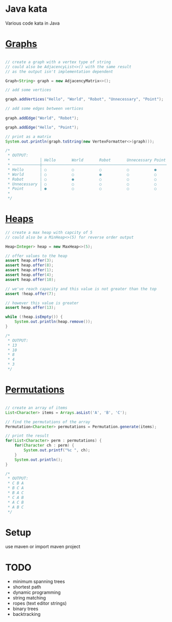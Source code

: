 # Java kata

Various code kata in Java


[Graphs](src/main/java/com/github/ryjen/kata/graph)
======

```Java

// create a graph with a vertex type of string
// could also be AdjacencyList<>() with the same result
// as the output isn't implementation dependent

Graph<String> graph = new AdjacencyMatrix<>();

// add some vertices

graph.addVertices("Hello", "World", "Robot", "Unnecessary", "Point");

// add some edges between vertices
        
graph.addEdge("World", "Robot");

graph.addEdge("Hello", "Point");

// print as a matrix
System.out.println(graph.toString(new VertexFormatter<>(graph)));

/*
 * OUTPUT:
 *             │ Hello       World       Robot       Unnecessary Point       
 * ────────────┼─────────────────────────────────────────────────────────────
 * Hello       │ ○           ○           ○           ○           ●           
 * World       │ ○           ○           ●           ○           ○           
 * Robot       │ ○           ●           ○           ○           ○           
 * Unnecessary │ ○           ○           ○           ○           ○           
 * Point       │ ●           ○           ○           ○           ○           
 *
 */
````

[Heaps](src/main/java/com/github/ryjen/kata/heap)
=====

```Java
// create a max heap with capcity of 5
// could also be a MinHeap<>(5) for reverse order output

Heap<Integer> heap = new MaxHeap<>(5);

// offer values to the heap
assert heap.offer(3);
assert heap.offer(8);
assert heap.offer(1);
assert heap.offer(4);
assert heap.offer(10);

// we've reach capacity and this value is not greater than the top
assert !heap.offer(7);

// however this value is greater
assert heap.offer(13);

while (!heap.isEmpty()) {
	System.out.println(heap.remove());
}

/*
 * OUTPUT:
 * 13
 * 10
 * 8
 * 4
 * 3
 */
```


[Permutations](src/main/java/com/github/ryjen/kata/Permutations.java)
============

```Java

// create an array of items
List<Character> items = Arrays.asList('A', 'B', 'C');

// find the permutations of the array
Permutation<Character> permutations = Permutation.generate(items);

// print the result
for(List<Character> perm : permutations) {
	for(Character ch : perm) {
		System.out.printf("%c ", ch);
	}
	System.out.println();
}

/*
 * OUTPUT:
 * C B A
 * B C A
 * B A C 
 * C A B
 * A C B
 * A B C
 */

```


Setup
=====

use maven or import maven project


TODO
====

- minimum spanning trees
- shortest path
- dynamic programming
- string matching
- ropes (text editor strings)
- binary trees
- backtracking